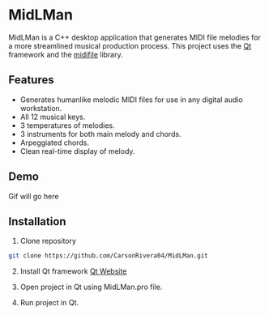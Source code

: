 
# MidLMan

MidLMan is a C++ desktop application that generates MIDI file melodies for a more streamlined musical production process. This project uses the [Qt](https://www.qt.io/) framework and the [midifile](https://github.com/craigsapp/midifile) library. 

## Features

- Generates humanlike melodic MIDI files for use in any digital audio workstation. 
- All 12 musical keys. 
- 3 temperatures of melodies. 
- 3 instruments for both main melody and chords. 
- Arpeggiated chords. 
- Clean real-time display of melody. 


## Demo
Gif will go here



## Installation

1. Clone repository

```bash
git clone https://github.com/CarsonRivera04/MidLMan.git
```

2. Install Qt framework
[Qt Website](https://doc.qt.io/qt-6/get-and-install-qt.html)

3. Open project in Qt using MidLMan.pro file.

4. Run project in Qt.
